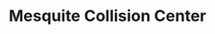 ---
title: "Mesquite Collision Center"
url: /mesquite/mesquite-collision-center/
shop: Autowerkstatt
---